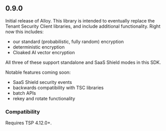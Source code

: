 ## 0.9.0

Initial release of Alloy. This library is intended to eventually replace the Tenant Security Client libraries, and include additional functionality. Right now this includes:

- our standard (probabilistic, fully random) encryption
- deterministic encryption 
- Cloaked AI vector encryption

All three of these support standalone and SaaS Shield modes in this SDK.

Notable features coming soon:
- SaaS Shield security events
- backwards compatibility with TSC libraries
- batch APIs
- rekey and rotate functionality

### Compatibility

Requires TSP 4.12.0+. 
